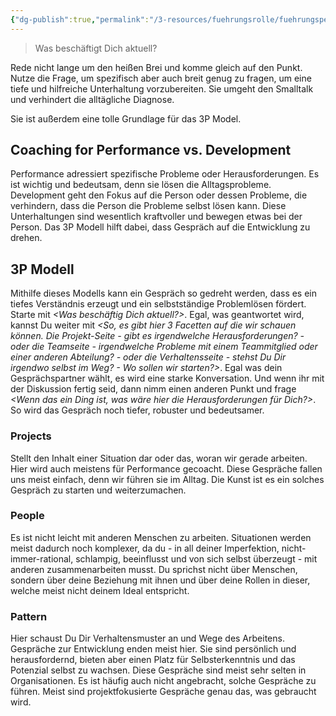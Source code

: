 ```yaml
---
{"dg-publish":true,"permalink":"/3-resources/fuehrungsrolle/fuehrungspersoenlichkeit/the-coaching-habit-von-michael-stanier/the-kickstart-question-what-s-on-your-mind/","title":"The Kickstart Question: What's on your mind?","created":"2024-12-09T09:04:09.589+01:00","updated":"2024-12-08T23:29:59.922+01:00"}
---
```



>Was beschäftigt Dich aktuell?

Rede nicht lange um den heißen Brei und komme gleich auf den Punkt. Nutze die Frage, um spezifisch aber auch breit genug zu fragen, um eine tiefe und hilfreiche Unterhaltung vorzubereiten. Sie umgeht den Smalltalk und verhindert die alltägliche Diagnose.

Sie ist außerdem eine tolle Grundlage für das 3P Model.

## Coaching for Performance vs. Development

Performance adressiert spezifische Probleme oder Herausforderungen. Es ist wichtig und bedeutsam, denn sie lösen die Alltagsprobleme.
Development geht den Fokus auf die Person oder dessen Probleme, die verhindern, dass die Person die Probleme selbst lösen kann. Diese Unterhaltungen sind wesentlich kraftvoller und bewegen etwas bei der Person.  Das 3P Modell hilft dabei, dass Gespräch auf die Entwicklung zu drehen.

## 3P Modell

Mithilfe dieses Modells kann ein Gespräch so gedreht werden, dass es ein tiefes Verständnis erzeugt und ein selbstständige Problemlösen fördert. Starte mit *<Was beschäftig Dich aktuell?>*. Egal, was geantwortet wird, kannst Du weiter mit *<So, es gibt hier 3 Facetten auf die wir schauen können. Die Projekt-Seite - gibt es irgendwelche Herausforderungen? - oder die Teamseite - irgendwelche Probleme mit einem Teammitglied oder einer anderen Abteilung? - oder die Verhaltensseite - stehst Du Dir irgendwo selbst im Weg? - Wo sollen wir starten?>*. Egal was dein Gesprächspartner wählt, es wird eine starke Konversation. Und wenn ihr mit der Diskussion fertig seid, dann nimm einen anderen Punkt und frage *<Wenn das ein Ding ist, was wäre hier die Herausforderungen für Dich?>*. So wird das Gespräch noch tiefer, robuster und bedeutsamer.

### Projects

Stellt den Inhalt einer Situation dar oder das, woran wir gerade arbeiten. Hier wird auch meistens für Performance gecoacht. Diese Gespräche fallen uns meist einfach, denn wir führen sie im Alltag. Die Kunst ist es ein solches Gespräch zu starten und weiterzumachen.

### People

Es ist nicht leicht mit anderen Menschen zu arbeiten. Situationen werden meist dadurch noch komplexer, da du - in all deiner Imperfektion, nicht-immer-rational, schlampig, beeinflusst und von sich selbst überzeugt - mit anderen zusammenarbeiten musst.
Du sprichst nicht über Menschen, sondern über deine Beziehung mit ihnen und über deine Rollen in dieser, welche meist nicht deinem Ideal entspricht.

###  Pattern

Hier schaust Du Dir Verhaltensmuster an und Wege des Arbeitens. Gespräche zur Entwicklung enden meist hier. Sie sind persönlich und herausfordernd, bieten aber einen Platz für Selbsterkenntnis und das Potenzial selbst zu wachsen. Diese Gespräche sind meist sehr selten in Organisationen. Es ist häufig auch nicht angebracht, solche Gespräche zu führen. Meist sind projektfokusierte Gespräche genau das, was gebraucht wird.
